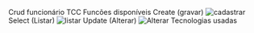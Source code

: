 Crud funcionário TCC 
Funcões disponíveis 
Create (gravar)
![cadastrar](https://github.com/Samm-Rod/Crud-funcionario-TCC/assets/86389730/41d6c345-e532-45db-b6c9-b51d8b1ac426)
Select (Listar)
![listar](https://github.com/Samm-Rod/Crud-funcionario-TCC/assets/86389730/ff62442f-996f-426b-9338-53da259b99de)
Update (Alterar)
![Alterar](https://github.com/Samm-Rod/Crud-funcionario-TCC/assets/86389730/8309b046-72ae-4e24-a995-c719eddddb07)
Tecnologias usadas





